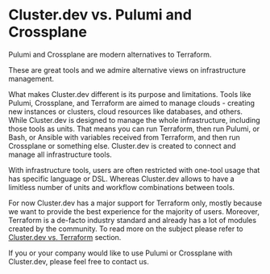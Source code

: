 # Cluster.dev vs. Pulumi and Crossplane

Pulumi and Crossplane are modern alternatives to Terraform. 

These are great tools and we admire alternative views on infrastructure management. 

What makes Cluster.dev different is its purpose and limitations. 
Tools like Pulumi, Crossplane, and Terraform are aimed to manage clouds - creating new instances or clusters, cloud resources like databases, and others. 
While Cluster.dev is designed to manage the whole infrastructure, including those tools as units. That means you can run Terraform, then run Pulumi, or Bash, or Ansible with variables received from Terraform, and then run Crossplane or something else. Cluster.dev is created to connect and manage all infrastructure tools. 

With infrastructure tools, users are often restricted with one-tool usage that has specific language or DSL. Whereas Cluster.dev allows to have a limitless number of units and workflow combinations between tools. 

For now Cluster.dev has a major support for Terraform only, mostly because we want to provide the best experience for the majority of users. Moreover, Terraform is a de-facto industry standard and already has a lot of modules created by the community. 
To read more on the subject please refer to [Cluster.dev vs. Terraform](https://docs.cluster.dev/cdev-vs-terraform/) section.

If you or your company would like to use Pulumi or Crossplane with Cluster.dev, please feel free to contact us. 
